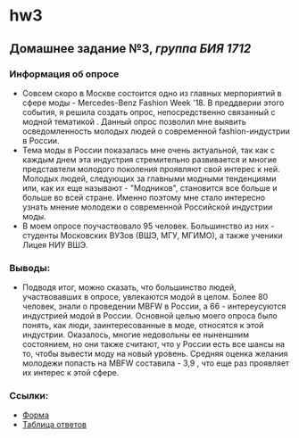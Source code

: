 # hw3
## Домашнее задание №3, *группа БИЯ 1712*
### Информация об опросе
* Совсем скоро в Москве состоится одно из главных мерпориятий в сфере моды - Mercedes-Benz Fashion Week '18. В преддверии этого события, я решила создать опрос, непосредственно связанный с модной тематикой . Данный опрос позволил мне выявить осведомленность молодых людей о современной fashion-индустрии в России. 
* Тема моды в России показалась мне очень актуальной, так как с каждым днем эта индустрия стремительно развивается и многие представтели молодого поколения проявляют свой интерес к ней. Молодых людей, следующих за главными модными тенденциями или, как их еще называют - "Модников", становится все больше и больше во всей стране. Именно поэтому мне стало интересно узнать мнение молодежи о современной Российской индустрии моды.
* В моем опросе поучаствовало 95 человек. Большинство из них - студенты Московских ВУЗов (ВШЭ, МГУ, МГИМО), а также ученики Лицея НИУ ВШЭ. 
### Выводы:
* Подводя итог, можно сказать, что большинство людей, участвовавших в опросе, увлекаются модой в целом. Более 80 человек, знали о проведении MBFW в России, а 66 - интереусуются индустрией модой в России. Основной целью моего опроса было понять, как люди, заинтересованные в моде, относятся к этой индустрии. Оказалось, многие недовольны ее ныненшним состоянием, но они также считают, что у России есть все шансы на то, чтобы вывести моду на новый уровень. Средняя оценка желания молодежи попасть на MBFW составила - 3,9 , что еще раз проявляет их интерес к этой сфере.
### Ссылки:
* [Форма](https://goo.gl/forms/3EFEWxUWY53f8LUg2)
* [Таблица ответов](https://docs.google.com/spreadsheets/d/1F4-x1Jj65sBn-7RL9nMqTNrGH3BBxkGgwhRmQ0Mfhbs/edit#gid=776820802)
